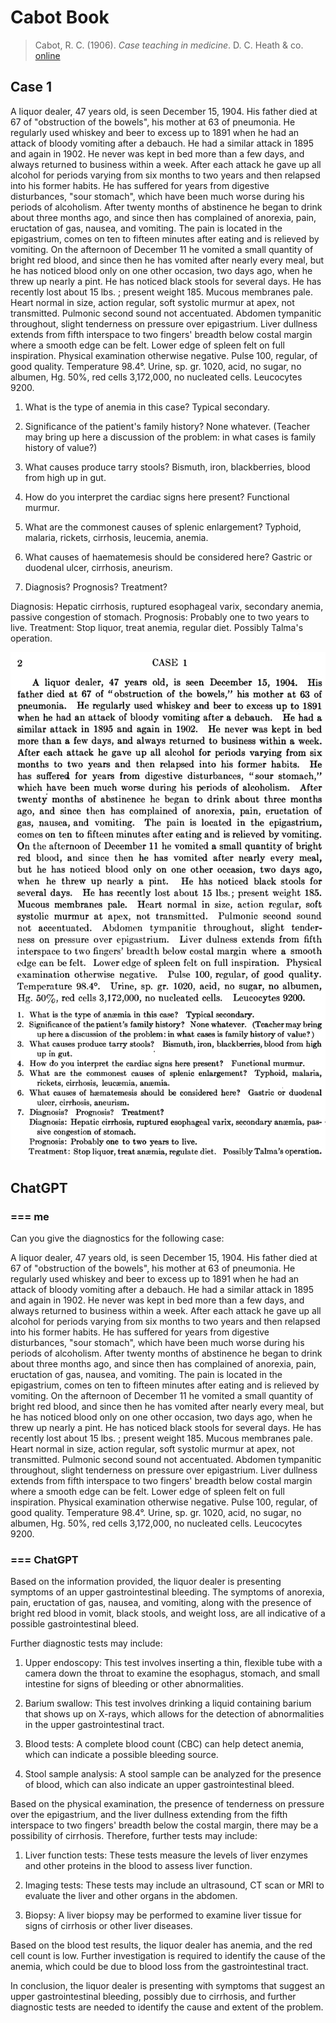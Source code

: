 # Cabot Book

> Cabot, R. C. (1906). *Case teaching in medicine*. D. C. Heath & co. [online](https://hdl.handle.net/2027/uc1.b4210627)

## Case 1

A liquor dealer, 47 years old, is seen December 15, 1904. His father died at 67 of "obstruction of the bowels", his mother at 63 of pneumonia. He regularly used whiskey and beer to excess up to 1891 when he had an attack of bloody vomiting after a debauch. He had a similar attack in 1895 and again in 1902. He never was kept in bed more than a few days, and always returned to business within a week. After each attack he gave up all alcohol for periods varying from six months to two years and then relapsed into his former habits. He has suffered for years from digestive disturbances, "sour stomach", which have been much worse during his periods of alcoholism. After twenty months of abstinence he began to drink about three months ago, and since then has complained of anorexia, pain, eructation of gas, nausea, and vomiting. The pain is located in the epigastrium, comes on ten to fifteen minutes after eating and is relieved by vomiting. On the afternoon of December 11 he vomited a small quantity of bright red blood, and since then he has vomited after nearly every meal, but he has noticed blood only on one other occasion, two days ago, when he threw up nearly a pint. He has noticed black stools for several days. He has recently lost about 15 lbs. ; present weight 185. Mucous membranes pale. Heart normal in size, action regular, soft systolic murmur at apex, not transmitted. Pulmonic second sound not accentuated. Abdomen tympanitic throughout, slight tenderness on pressure over epigastrium. Liver dullness extends from fifth interspace to two fingers' breadth below costal margin where a smooth edge can be felt. Lower edge of spleen felt on full inspiration. Physical examination otherwise negative. Pulse 100, regular, of good quality. Temperature 98.4°. Urine, sp. gr. 1020, acid, no sugar, no albumen, Hg. 50%, red cells 3,172,000, no nucleated cells. Leucocytes 9200.

1. What is the type of anemia in this case? Typical secondary.

2. Significance of the patient's family history? None whatever. (Teacher may bring up here a discussion of the problem: in what cases is family history of value?)

3. What causes produce tarry stools? Bismuth, iron, blackberries, blood from high up in gut.

4. How do you interpret the cardiac signs here present? Functional murmur.

5. What are the commonest causes of splenic enlargement? Typhoid, malaria, rickets, cirrhosis, leucemia, anemia.

6. What causes of haematemesis should be considered here? Gastric or duodenal ulcer, cirrhosis, aneurism.

7. Diagnosis? Prognosis? Treatment?

Diagnosis: Hepatic cirrhosis, ruptured esophageal varix, secondary anemia, passive congestion of stomach.
Prognosis: Probably one to two years to live.
Treatment: Stop liquor, treat anemia, regular diet. Possibly Talma's operation.

![Case 1 - Cabot](cabot-case01-presentation.png)

## ChatGPT

### === me

Can you give the diagnostics for the following case:

A liquor dealer, 47 years old, is seen December 15, 1904. His father died at 67 of "obstruction of the bowels", his mother at 63 of pneumonia. He regularly used whiskey and beer to excess up to 1891 when he had an attack of bloody vomiting after a debauch. He had a similar attack in 1895 and again in 1902. He never was kept in bed more than a few days, and always returned to business within a week. After each attack he gave up all alcohol for periods varying from six months to two years and then relapsed into his former habits. He has suffered for years from digestive disturbances, "sour stomach", which have been much worse during his periods of alcoholism. After twenty months of abstinence he began to drink about three months ago, and since then has complained of anorexia, pain, eructation of gas, nausea, and vomiting. The pain is located in the epigastrium, comes on ten to fifteen minutes after eating and is relieved by vomiting. On the afternoon of December 11 he vomited a small quantity of bright red blood, and since then he has vomited after nearly every meal, but he has noticed blood only on one other occasion, two days ago, when he threw up nearly a pint. He has noticed black stools for several days. He has recently lost about 15 lbs. ; present weight 185. Mucous membranes pale. Heart normal in size, action regular, soft systolic murmur at apex, not transmitted. Pulmonic second sound not accentuated. Abdomen tympanitic throughout, slight tenderness on pressure over epigastrium. Liver dullness extends from fifth interspace to two fingers' breadth below costal margin where a smooth edge can be felt. Lower edge of spleen felt on full inspiration. Physical examination otherwise negative. Pulse 100, regular, of good quality. Temperature 98.4°. Urine, sp. gr. 1020, acid, no sugar, no albumen, Hg. 50%, red cells 3,172,000, no nucleated cells. Leucocytes 9200.

### === ChatGPT

Based on the information provided, the liquor dealer is presenting symptoms of an upper gastrointestinal bleeding. The symptoms of anorexia, pain, eructation of gas, nausea, and vomiting, along with the presence of bright red blood in vomit, black stools, and weight loss, are all indicative of a possible gastrointestinal bleed.

Further diagnostic tests may include:

1. Upper endoscopy: This test involves inserting a thin, flexible tube with a camera down the throat to examine the esophagus, stomach, and small intestine for signs of bleeding or other abnormalities.

2. Barium swallow: This test involves drinking a liquid containing barium that shows up on X-rays, which allows for the detection of abnormalities in the upper gastrointestinal tract.

3. Blood tests: A complete blood count (CBC) can help detect anemia, which can indicate a possible bleeding source.

4. Stool sample analysis: A stool sample can be analyzed for the presence of blood, which can also indicate an upper gastrointestinal bleed.

Based on the physical examination, the presence of tenderness on pressure over the epigastrium, and the liver dullness extending from the fifth interspace to two fingers' breadth below the costal margin, there may be a possibility of cirrhosis. Therefore, further tests may include:

1. Liver function tests: These tests measure the levels of liver enzymes and other proteins in the blood to assess liver function.

2. Imaging tests: These tests may include an ultrasound, CT scan or MRI to evaluate the liver and other organs in the abdomen.

3. Biopsy: A liver biopsy may be performed to examine liver tissue for signs of cirrhosis or other liver diseases.

Based on the blood test results, the liquor dealer has anemia, and the red cell count is low. Further investigation is required to identify the cause of the anemia, which could be due to blood loss from the gastrointestinal tract.

In conclusion, the liquor dealer is presenting with symptoms that suggest an upper gastrointestinal bleeding, possibly due to cirrhosis, and further diagnostic tests are needed to identify the cause and extent of the problem.